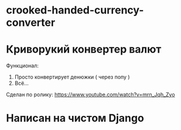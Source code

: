 # crooked-handed-currency-converter

# Криворукий конвертер валют

Функционал:
1. Просто конвертирует денюжки ( через попу )
2. Всё...

Сделан по ролику: https://www.youtube.com/watch?v=mrn_Jqh_Zyo

# Написан на чистом Django
